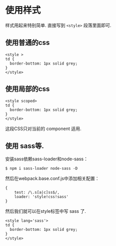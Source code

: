 # 使用样式

样式用起来特别简单.  直接写到 `<style>` 段落里面即可.

## 使用普通的css

```
<style >
td {
  border-bottom: 1px solid grey;
}
</style>
```

## 使用局部的css

```
<style scoped>
td {
  border-bottom: 1px solid grey;
}
</style>
```
这段CSS只对当前的 component 适用.

## 使用 sass等.

安装sass依赖sass-loader和node-sass：
```
$ npm i sass-loader node-sass -D
```




然后在webpack.base.conf.js中添加相关配置：

```
{
    test: /\.s[a|c]ss$/,
    loader: 'style!css!sass'
}
```

然后我们就可以在style标签中写 sass 了.
```
<style lang='sass'>
td {
  border-bottom: 1px solid grey;
}
</style>
```
